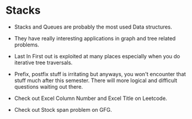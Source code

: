 # Stacks
- Stacks and Queues are probably the most used Data structures.
- They have really interesting applications in graph and tree related problems. 
- Last In First out is exploited at many places especially when you do iterative tree traversals.
- Prefix, postfix stuff is irritating but anyways, you won't encounter that stuff much after this semester. There will 
  more logical and difficult questions waiting out there.

- Check out Excel Column Number and Excel Title on Leetcode.
- Check out Stock span problem on GFG.
